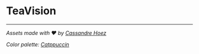 # TeaVision

---

_Assets made with :heart: by [Cassandre Hoez](https://www.instagram.com/noctibule/)_

_Color palette: [Catppuccin](https://catppuccin.com/)_
